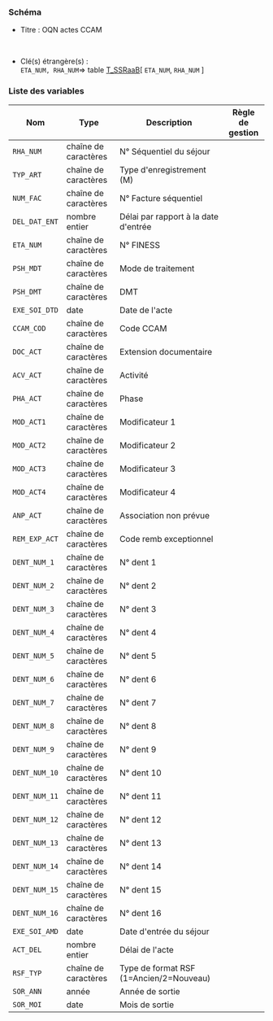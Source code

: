 ### Schéma


- Titre : OQN actes CCAM
<br />



- Clé(s) étrangère(s) : <br />
`ETA_NUM, RHA_NUM`=> table [T_SSRaaB](/tables/T_SSRaaB)[ `ETA_NUM`, `RHA_NUM` ]<br />

 
### Liste des variables

Nom | Type | Description | Règle de gestion
-|-|-|-
`RHA_NUM`| chaîne de caractères |N° Séquentiel du séjour||
`TYP_ART`| chaîne de caractères |Type d'enregistrement (M)||
`NUM_FAC`| chaîne de caractères |N° Facture séquentiel||
`DEL_DAT_ENT`| nombre entier |Délai par rapport à la date d'entrée||
`ETA_NUM`| chaîne de caractères |N° FINESS||
`PSH_MDT`| chaîne de caractères |Mode de traitement||
`PSH_DMT`| chaîne de caractères |DMT||
`EXE_SOI_DTD`| date |Date de l'acte||
`CCAM_COD`| chaîne de caractères |Code CCAM||
`DOC_ACT`| chaîne de caractères |Extension documentaire||
`ACV_ACT`| chaîne de caractères |Activité||
`PHA_ACT`| chaîne de caractères |Phase||
`MOD_ACT1`| chaîne de caractères |Modificateur 1||
`MOD_ACT2`| chaîne de caractères |Modificateur 2||
`MOD_ACT3`| chaîne de caractères |Modificateur 3||
`MOD_ACT4`| chaîne de caractères |Modificateur 4||
`ANP_ACT`| chaîne de caractères |Association non prévue||
`REM_EXP_ACT`| chaîne de caractères |Code remb exceptionnel||
`DENT_NUM_1`| chaîne de caractères |N° dent 1||
`DENT_NUM_2`| chaîne de caractères |N° dent 2||
`DENT_NUM_3`| chaîne de caractères |N° dent 3||
`DENT_NUM_4`| chaîne de caractères |N° dent 4||
`DENT_NUM_5`| chaîne de caractères |N° dent 5||
`DENT_NUM_6`| chaîne de caractères |N° dent 6||
`DENT_NUM_7`| chaîne de caractères |N° dent 7||
`DENT_NUM_8`| chaîne de caractères |N° dent 8||
`DENT_NUM_9`| chaîne de caractères |N° dent 9||
`DENT_NUM_10`| chaîne de caractères |N° dent 10||
`DENT_NUM_11`| chaîne de caractères |N° dent 11||
`DENT_NUM_12`| chaîne de caractères |N° dent 12||
`DENT_NUM_13`| chaîne de caractères |N° dent 13||
`DENT_NUM_14`| chaîne de caractères |N° dent 14||
`DENT_NUM_15`| chaîne de caractères |N° dent 15||
`DENT_NUM_16`| chaîne de caractères |N° dent 16||
`EXE_SOI_AMD`| date |Date d'entrée du séjour||
`ACT_DEL`| nombre entier |Délai de l'acte||
`RSF_TYP`| chaîne de caractères |Type de format RSF (1=Ancien/2=Nouveau)||
`SOR_ANN`| année |Année de sortie||
`SOR_MOI`| date |Mois de sortie||